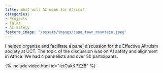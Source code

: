 ```yaml
---
title: What will AI mean for Africa?
categories:
- Projects
- Talks
- AI Safety
feature_image: "/assets/images/cape_town_mountain.jpeg"
---
```


I helped organise and facilitate a panel discussion for the Effective Altruism society at UCT. The topic of the discussion was on AI safety and alignment in Africa. We had 4 pannelists and over 50 participants. 

{% include video.html id="ietOukKPZZ8" %}
